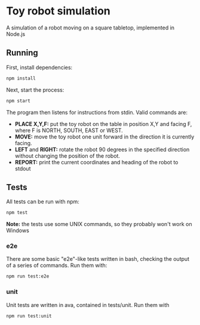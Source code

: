 # Toy robot simulation

A simulation of a robot moving on a square tabletop, implemented in Node.js

## Running

First, install dependencies:
```bash
npm install
```

Next, start the process:

```bash
npm start
```

The program then listens for instructions from stdin. Valid commands are:

- **PLACE X,Y,F:** put the toy robot on the table in position X,Y and facing F, where F is NORTH,
  SOUTH, EAST or WEST.
- **MOVE:** move the toy robot one unit forward in the direction it is
  currently facing.
- **LEFT** and **RIGHT:** rotate the robot 90 degrees in the specified direction
  without changing the position of the robot.
- **REPORT:** print the current coordinates and heading of the robot to stdout


## Tests

All tests can be run with npm:
```bash
npm test
```

**Note:** the tests use some UNIX commands, so they probably won't work on Windows

### e2e

There are some basic "e2e"-like tests written in bash, checking the  output
of a series of commands. Run them with:
```bash
npm run test:e2e
```

### unit

Unit tests are written in ava, contained in tests/unit. Run them with

```bash
npm run test:unit
```